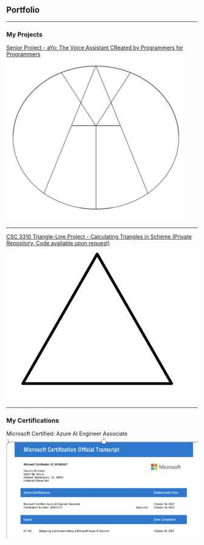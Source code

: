 ## Portfolio

---

### My Projects

[Senior Project - aYo: The Voice Assistant CReated by Programmers for Programmers](https://github.com/JorgeRamirez7/aYo)
<img src="images/aYo_small.png?raw=true"/>

---
[CSC 3310 Triangle-Line Project - Calculating Triangles in Scheme (Private Repository, Code available upon request)](https://github.com/csc3310-fall2020/triangle-line-TimDrews1)
<img src="images/triangle_small.png?raw=true"/>

---

### My Certifications

Microsoft Certified: Azure AI Engineer Associate
<img src="images/Cert_small.png?raw=true"/>
